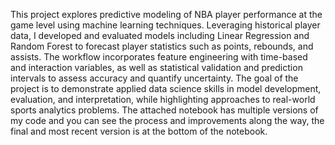 This project explores predictive modeling of NBA player performance at the game level using machine learning techniques. Leveraging historical player data, I developed and evaluated models including Linear Regression and Random Forest to forecast player statistics such as points, rebounds, and assists. The workflow incorporates feature engineering with time-based and interaction variables, as well as statistical validation and prediction intervals to assess accuracy and quantify uncertainty. The goal of the project is to demonstrate applied data science skills in model development, evaluation, and interpretation, while highlighting approaches to real-world sports analytics problems. The attached notebook has multiple versions of my code and you can see the process and improvements along the way, the final and most recent version is at the bottom of the notebook. 
